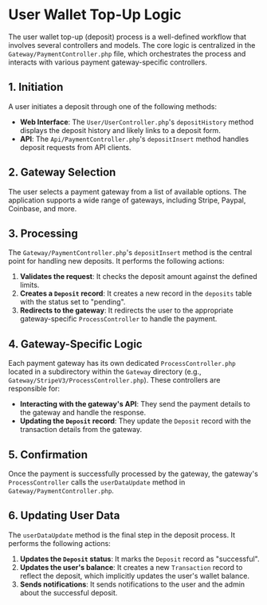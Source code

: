 # User Wallet Top-Up Logic

The user wallet top-up (deposit) process is a well-defined workflow that involves several controllers and models. The core logic is centralized in the `Gateway/PaymentController.php` file, which orchestrates the process and interacts with various payment gateway-specific controllers.

## 1. Initiation

A user initiates a deposit through one of the following methods:

-   **Web Interface**: The `User/UserController.php`'s `depositHistory` method displays the deposit history and likely links to a deposit form.
-   **API**: The `Api/PaymentController.php`'s `depositInsert` method handles deposit requests from API clients.

## 2. Gateway Selection

The user selects a payment gateway from a list of available options. The application supports a wide range of gateways, including Stripe, Paypal, Coinbase, and more.

## 3. Processing

The `Gateway/PaymentController.php`'s `depositInsert` method is the central point for handling new deposits. It performs the following actions:

1.  **Validates the request**: It checks the deposit amount against the defined limits.
2.  **Creates a `Deposit` record**: It creates a new record in the `deposits` table with the status set to "pending".
3.  **Redirects to the gateway**: It redirects the user to the appropriate gateway-specific `ProcessController` to handle the payment.

## 4. Gateway-Specific Logic

Each payment gateway has its own dedicated `ProcessController.php` located in a subdirectory within the `Gateway` directory (e.g., `Gateway/StripeV3/ProcessController.php`). These controllers are responsible for:

-   **Interacting with the gateway's API**: They send the payment details to the gateway and handle the response.
-   **Updating the `Deposit` record**: They update the `Deposit` record with the transaction details from the gateway.

## 5. Confirmation

Once the payment is successfully processed by the gateway, the gateway's `ProcessController` calls the `userDataUpdate` method in `Gateway/PaymentController.php`.

## 6. Updating User Data

The `userDataUpdate` method is the final step in the deposit process. It performs the following actions:

1.  **Updates the `Deposit` status**: It marks the `Deposit` record as "successful".
2.  **Updates the user's balance**: It creates a new `Transaction` record to reflect the deposit, which implicitly updates the user's wallet balance.
3.  **Sends notifications**: It sends notifications to the user and the admin about the successful deposit.
